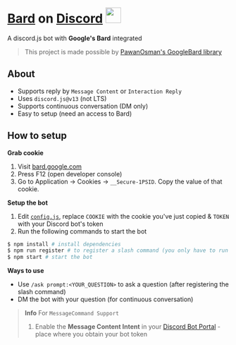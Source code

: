 # [Bard](https://bard.google.com) on [Discord](https://discord.com/) <img src="https://www.gstatic.com/lamda/images/favicon_v1_150160cddff7f294ce30.svg" width="35px" />
A discord.js bot with **Google's Bard** integrated 

> This project is made possible by [PawanOsman's GoogleBard library](https://github.com/PawanOsman/GoogleBard)

## About
- Supports reply by `Message Content` or `Interaction Reply`
- Uses `discord.js@v13` (not LTS)
- Supports continuous conversation (DM only)
- Easy to setup (need an access to Bard)

## How to setup
**Grab cookie**
1. Visit [bard.google.com](https://bard.google.com) 
2. Press F12 (open developer console)
3. Go to Application → Cookies → `__Secure-1PSID`. Copy the value of that cookie.

**Setup the bot**
1. Edit [`config.js`](/config.js), replace `COOKIE` with the cookie you've just copied & `TOKEN` with your Discord bot's token
2. Run the following commands to start the bot
```sh
$ npm install # install dependencies 
$ npm run register # to register a slash command (you only have to run once)
$ npm start # start the bot
```

**Ways to use**
- Use `/ask prompt:<YOUR_QUESTION>` to ask a question (after registering the slash command)
- DM the bot with your question (for continuous conversation)

> **Info** For `MessageCommand Support`
> 1. Enable the **Message Content Intent** in your [Discord Bot Portal](https://discord.com/developers) - place where you obtain your bot token

